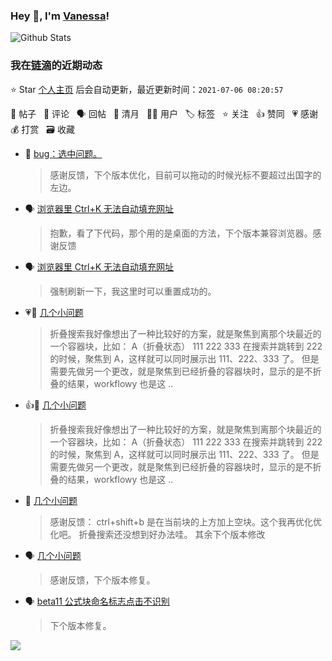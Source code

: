 ### Hey 👋, I'm [Vanessa](http://vanessa.b3log.org/)!

![Github Stats](https://github-readme-stats.vercel.app/api?username=Vanessa219&show_icons=true)

<!--events start -->

### 我在[链滴](https://ld246.com)的近期动态

⭐️ Star [个人主页](https://github.com/Vanessa219/Vanessa219) 后会自动更新，最近更新时间：`2021-07-06 08:20:57`

📝 帖子 &nbsp; 💬 评论 &nbsp; 🗣 回帖 &nbsp; 🌙 清月 &nbsp; 👨‍💻 用户 &nbsp; 🏷️ 标签 &nbsp; ⭐️ 关注 &nbsp; 👍 赞同 &nbsp; 💗 感谢 &nbsp; 💰 打赏 &nbsp; 🗃 收藏

* 💬 [bug：选中问题。](https://ld246.com/article/1625493106949/comment/1625494633796#comments)

  > 感谢反馈，下个版本优化，目前可以拖动的时候光标不要超过出国字的左边。
* 🗣 [浏览器里 Ctrl+K 无法自动填充网址](https://ld246.com/article/1625408891377/comment/1625452032187#comments)

  > 抱歉，看了下代码，那个用的是桌面的方法，下个版本兼容浏览器。感谢反馈
* 🗣 [浏览器里 Ctrl+K 无法自动填充网址](https://ld246.com/article/1625408891377/comment/1625411445206#comments)

  > 强制刷新一下，我这里时可以重置成功的。
* 💗💬 [几个小问题](https://ld246.com/article/1625367006728/comment/1625414730090#comments)

  > 折叠搜索我好像想出了一种比较好的方案，就是聚焦到离那个块最近的一个容器块，比如： A（折叠状态） 111 222 333 在搜索并跳转到 222 的时候，聚焦到 A，这样就可以同时展示出 111、222、333 了。 但是需要先做另一个更改，就是聚焦到已经折叠的容器块时，显示的是不折叠的结果，workflowy 也是这 ..
* 👍💬 [几个小问题](https://ld246.com/article/1625367006728/comment/1625414730090#comments)

  > 折叠搜索我好像想出了一种比较好的方案，就是聚焦到离那个块最近的一个容器块，比如： A（折叠状态） 111 222 333 在搜索并跳转到 222 的时候，聚焦到 A，这样就可以同时展示出 111、222、333 了。 但是需要先做另一个更改，就是聚焦到已经折叠的容器块时，显示的是不折叠的结果，workflowy 也是这 ..
* 💬 [几个小问题](https://ld246.com/article/1625367006728/comment/1625410604092#comments)

  > 感谢反馈： ctrl+shift+b 是在当前块的上方加上空块。这个我再优化优化吧。 折叠搜索还没想到好办法哇。 其余下个版本修改
* 🗣 [几个小问题](https://ld246.com/article/1625367006728/comment/1625384389046#comments)

  > 感谢反馈，下个版本修复。
* 🗣 [beta11 公式块命名标志点击不识别](https://ld246.com/article/1625302731247/comment/1625382031138#comments)

  > 下个版本修复。


<!--events end -->

<a title="Hits" target="_blank" href="https://github.com/Vanessa219/Vanessa219"><img src="https://hits.b3log.org/Vanessa219/Vanessa219.svg"></a>
